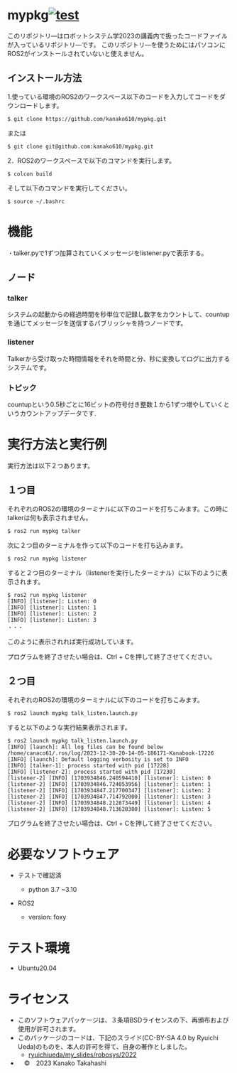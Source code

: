 
# mypkg[![test](https://github.com/kanako610/mypkg/actions/workflows/test.yml/badge.svg?branch=main)](https://github.com/kanako610/mypkg/actions/workflows/test.yml)

このリポジトリ―はロボットシステム学2023の講義内で扱ったコードファイルが入っているリポジトリ―です。
このリポジトリ―を使うためにはパソコンにROS2がインストールされていないと使えません。

## インストール方法

1.使っている環境のROS2のワークスペース以下のコードを入力してコードをダウンロードします。
```
$ git clone https://github.com/kanako610/mypkg.git
```
または
```
$ git clone git@github.com:kanako610/mypkg.git
```
2．ROS2のワークスペースで以下のコマンドを実行します。
```
$ colcon build
```
そして以下のコマンドを実行してください。
```
$ source ~/.bashrc
```

# 機能
・talker.pyで1ずつ加算されていくメッセージをlistener.pyで表示する。
## ノード
### talker
システムの起動からの経過時間を秒単位で記録し数字をカウントして、countupを通じてメッセージを送信するパブリッシャを持つノードです。
### listener
Talkerから受け取った時間情報をそれを時間と分、秒に変換してログに出力するシステムです。

### トピック
countupという0.5秒ごとに16ビットの符号付き整数１から1ずつ増やしていくというカウントアップデータです.
# 実行方法と実行例
実行方法は以下２つあります。
## １つ目
それぞれのROS2の環境のターミナルに以下のコードを打ちこみます。この時にtalkerは何も表示されません。
```
$ ros2 run mypkg talker
```
次に２つ目のターミナルを作って以下のコードを打ち込みます。
```
$ ros2 run mypkg listener
```
すると２つ目のターミナル（listenerを実行したターミナル）に以下のように表示されます。
```
$ ros2 run mypkg listener
[INFO] [listener]: Listen: 0
[INFO] [listener]: Listen: 1
[INFO] [listener]: Listen: 2
[INFO] [listener]: Listen: 3
・・・
```
このように表示されれば実行成功しています。

プログラムを終了させたい場合は、Ctrl + Cを押して終了させてください。　

## ２つ目
それぞれのROS2の環境のターミナルに以下のコードを打ちこみます。
```
$ ros2 launch mypkg talk_listen.launch.py
```
すると以下のような実行結果表示されます。
```
$ ros2 launch mypkg talk_listen.launch.py
[INFO] [launch]: All log files can be found below /home/canaco61/.ros/log/2023-12-30-20-14-05-186171-Kanabook-17226
[INFO] [launch]: Default logging verbosity is set to INFO
[INFO] [talker-1]: process started with pid [17228]
[INFO] [listener-2]: process started with pid [17230]
[listener-2] [INFO] [1703934846.240594410] [listener]: Listen: 0
[listener-2] [INFO] [1703934846.724053956] [listener]: Listen: 1
[listener-2] [INFO] [1703934847.217700347] [listener]: Listen: 2
[listener-2] [INFO] [1703934847.714792000] [listener]: Listen: 3
[listener-2] [INFO] [1703934848.212873449] [listener]: Listen: 4
[listener-2] [INFO] [1703934848.713620380] [listener]: Listen: 5
```
プログラムを終了させたい場合は、Ctrl + Cを押して終了させてください。　

# 必要なソフトウェア
* テストで確認済
  * python 3.7 ~3.10

* ROS2
  * version: foxy
# テスト環境

* Ubuntu20.04



# ライセンス
* このソフトウェアパッケージは、３条項BSDライセンスの下、再頒布および使用が許可されます。　　
* このパッケージのコードは、下記のスライド(CC-BY-SA 4.0 by Ryuichi Ueda)のものを、本人の許可を得て、自身の著作としました。　　
   *  [ryuichiueda/my_slides/robosys/2022](https://github.com/ryuichiueda/my_slides/tree/master/robosys_2022)
* 　©　2023 Kanako Takahashi　
